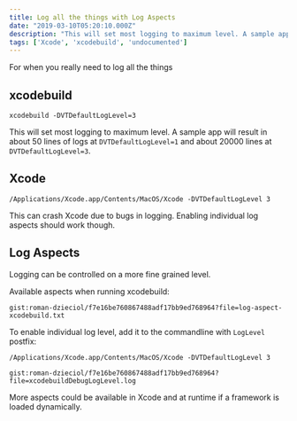 ```yaml
---
title: Log all the things with Log Aspects
date: "2019-03-10T05:20:10.000Z"
description: "This will set most logging to maximum level. A sample app will result in about 50 lines of logs at level 1 and about 20000 lines at level 3."
tags: ['Xcode', 'xcodebuild', 'undocumented']
---
```


For when you really need to log all the things

## xcodebuild

```
xcodebuild -DVTDefaultLogLevel=3
```

This will set most logging to maximum level. A sample app will result in about 50 lines of logs at `DVTDefaultLogLevel=1` and about 20000 lines at `DVTDefaultLogLevel=3`.


## Xcode

```
/Applications/Xcode.app/Contents/MacOS/Xcode -DVTDefaultLogLevel 3
```

This can crash Xcode due to bugs in logging. Enabling individual log aspects should work though.

## Log Aspects

Logging can be controlled on a more fine grained level. 

Available aspects when running xcodebuild:

`gist:roman-dzieciol/f7e16be760867488adf17bb9ed768964?file=log-aspect-xcodebuild.txt`

To enable individual log level, add it to the commandline with `LogLevel` postfix:

```
/Applications/Xcode.app/Contents/MacOS/Xcode -DVTDefaultLogLevel 3
```

`gist:roman-dzieciol/f7e16be760867488adf17bb9ed768964?file=xcodebuildDebugLogLevel.log`


More aspects could be available in Xcode and at runtime if a framework is loaded dynamically.
